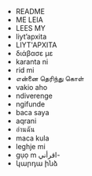 - README
- ME LEIA
- LEES MY
- liyt’apxita
- LIYT'APXITA
- διάβασε με
- karanta ni
- rid mi
- என்னை தெரிந்து கொள்
- vakio aho
- ndiverenge
- ngifunde
- baca saya
- aqrani
- อ่านฉัน
- maca kula
- leghje mi
- gụọ m
اقرأني- 
- կարդա ինձ
